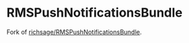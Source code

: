 # RMSPushNotificationsBundle

Fork of [richsage/RMSPushNotificationsBundle](https://github.com/richsage/RMSPushNotificationsBundle).
